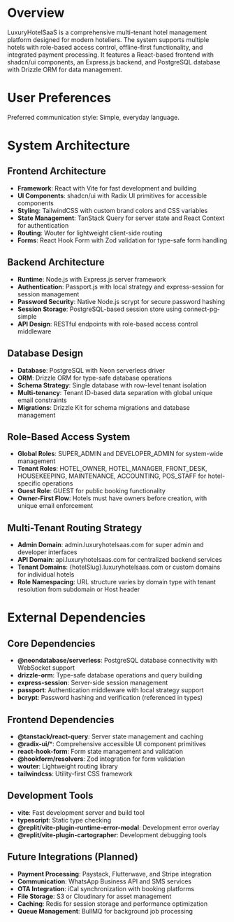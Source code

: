 # Overview

LuxuryHotelSaaS is a comprehensive multi-tenant hotel management platform designed for modern hoteliers. The system supports multiple hotels with role-based access control, offline-first functionality, and integrated payment processing. It features a React-based frontend with shadcn/ui components, an Express.js backend, and PostgreSQL database with Drizzle ORM for data management.

# User Preferences

Preferred communication style: Simple, everyday language.

# System Architecture

## Frontend Architecture
- **Framework**: React with Vite for fast development and building
- **UI Components**: shadcn/ui with Radix UI primitives for accessible components
- **Styling**: TailwindCSS with custom brand colors and CSS variables
- **State Management**: TanStack Query for server state and React Context for authentication
- **Routing**: Wouter for lightweight client-side routing
- **Forms**: React Hook Form with Zod validation for type-safe form handling

## Backend Architecture
- **Runtime**: Node.js with Express.js server framework
- **Authentication**: Passport.js with local strategy and express-session for session management
- **Password Security**: Native Node.js scrypt for secure password hashing
- **Session Storage**: PostgreSQL-based session store using connect-pg-simple
- **API Design**: RESTful endpoints with role-based access control middleware

## Database Design
- **Database**: PostgreSQL with Neon serverless driver
- **ORM**: Drizzle ORM for type-safe database operations
- **Schema Strategy**: Single database with row-level tenant isolation
- **Multi-tenancy**: Tenant ID-based data separation with global unique email constraints
- **Migrations**: Drizzle Kit for schema migrations and database management

## Role-Based Access System
- **Global Roles**: SUPER_ADMIN and DEVELOPER_ADMIN for system-wide management
- **Tenant Roles**: HOTEL_OWNER, HOTEL_MANAGER, FRONT_DESK, HOUSEKEEPING, MAINTENANCE, ACCOUNTING, POS_STAFF for hotel-specific operations
- **Guest Role**: GUEST for public booking functionality
- **Owner-First Flow**: Hotels must have owners before creation, with unique email enforcement

## Multi-Tenant Routing Strategy
- **Admin Domain**: admin.luxuryhotelsaas.com for super admin and developer interfaces
- **API Domain**: api.luxuryhotelsaas.com for centralized backend services
- **Tenant Domains**: {hotelSlug}.luxuryhotelsaas.com or custom domains for individual hotels
- **Role Namespacing**: URL structure varies by domain type with tenant resolution from subdomain or Host header

# External Dependencies

## Core Dependencies
- **@neondatabase/serverless**: PostgreSQL database connectivity with WebSocket support
- **drizzle-orm**: Type-safe database operations and query building
- **express-session**: Server-side session management
- **passport**: Authentication middleware with local strategy support
- **bcrypt**: Password hashing and verification (referenced in types)

## Frontend Dependencies
- **@tanstack/react-query**: Server state management and caching
- **@radix-ui/***: Comprehensive accessible UI component primitives
- **react-hook-form**: Form state management and validation
- **@hookform/resolvers**: Zod integration for form validation
- **wouter**: Lightweight routing library
- **tailwindcss**: Utility-first CSS framework

## Development Tools
- **vite**: Fast development server and build tool
- **typescript**: Static type checking
- **@replit/vite-plugin-runtime-error-modal**: Development error overlay
- **@replit/vite-plugin-cartographer**: Development debugging tools

## Future Integrations (Planned)
- **Payment Processing**: Paystack, Flutterwave, and Stripe integration
- **Communication**: WhatsApp Business API and SMS services
- **OTA Integration**: iCal synchronization with booking platforms
- **File Storage**: S3 or Cloudinary for asset management
- **Caching**: Redis for session storage and performance optimization
- **Queue Management**: BullMQ for background job processing